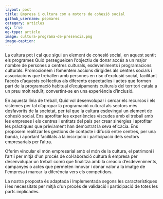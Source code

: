 ```yaml
---
layout: post
title: Empresa i cultura com a motors de cohesió social 
github_username: pepmares
category: articles 
og: true
og-type: article
image: cultura-programa-de-presencia.png
image-caption: 
---
```


La cultura pot i cal que sigui un element de cohesió social, en aquest sentit els programes Quid persegueixen l’objectiu de donar accés a un major nombre de persones a centres culturals,  esdeveniments i programacions culturals.  Promocionem i fomentem accions dirigides als centres socials i associacions que treballen amb persones en risc d’exclusió social, facilitant l’accés d’aquests col·lectius als diferents espectacles i actes que formen part de la programació habitual d’equipaments culturals del territori català a un preu molt reduït, convertint-se en una experiència d’inclusió. 

En aquesta línia de treball, Quid vol desenvolupar i cercar els recursos i els sistemes per tal d’apropar la programació cultural als sectors més desfavorits de la societat, per tal que la cultura esdevingui un element de cohesió social. Ens aprofitar les experiències viscudes amb el treball amb les empreses i els centres i entitats del país per crear sinèrgies i aprofitar les pràctiques que prèviament han demostrat la seva eficàcia. Ens proposem realitzar les gestions de contacte i difusió entre centres, per una banda, i aportant facilitats a la inscripció i participació dels sectors empresarials per l’altra. 

Oferim vincular el món empresarial amb el món de la cultura, el patrimoni  i l’art i per mitjà d'un procés de col·laboració cultura &  empresa per desenvolupar un treball comú que finalitza amb la creació d’esdeveniments, campanyes o actes que permeten innovar i donar valor a la imatge de l'empresa i marcar la diferència vers els competidors. 

La nostra proposta és adaptada  i Implementada  segons les característiques i les necessitats per mitjà d'un procés de validació i participació de totes les parts implicades. 
